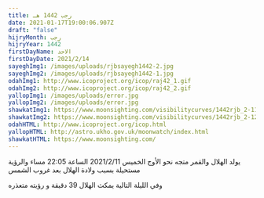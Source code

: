 ```yaml
---
title: رجب 1442 هـ
date: 2021-01-17T19:00:06.907Z
draft: "false"
hijryMonth: رجب
hijryYear: 1442
firstDayName: الاحد
firstDayDate: 2021/2/14
sayeghImg1: /images/uploads/rjbsayegh1442-2.jpg
sayeghImg2: /images/uploads/rjbsayegh1442-1.jpg
odahImg1: http://www.icoproject.org/icop/raj42_1.gif
odahImg2: http://www.icoproject.org/icop/raj42_2.gif
yallopImg1: /images/uploads/error.jpg
yallopImg2: /images/uploads/error.jpg
shawkatImg1: https://www.moonsighting.com/visibilitycurves/1442rjb_2-11-2021.gif
shawkatImg2: https://www.moonsighting.com/visibilitycurves/1442rjb_2-12-2021.gif
odahHTML: http://www.icoproject.org/icop.html
yallopHTML: http://astro.ukho.gov.uk/moonwatch/index.html
shawkatHTML: https://www.moonsighting.com/
---
```

يولد الهلال والقمر متجه نحو الأوج  الخميس 2021/2/11 الساعة 22:05 مساء والرؤية مستحيلة بسبب ولادة الهلال بعد غروب الشمس

وفي الليلة التالية يمكث الهلال 39 دقيقة و رؤيته متعذره